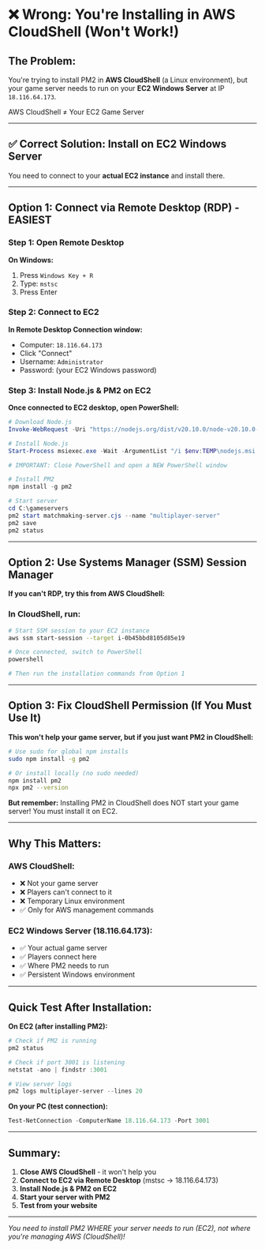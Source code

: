 # ❌ Wrong: You're Installing in AWS CloudShell (Won't Work!)

## The Problem:
You're trying to install PM2 in **AWS CloudShell** (a Linux environment), but your game server needs to run on your **EC2 Windows Server** at IP `18.116.64.173`.

AWS CloudShell ≠ Your EC2 Game Server

---

## ✅ Correct Solution: Install on EC2 Windows Server

You need to connect to your **actual EC2 instance** and install there.

---

## Option 1: Connect via Remote Desktop (RDP) - EASIEST

### Step 1: Open Remote Desktop

**On Windows:**
1. Press `Windows Key + R`
2. Type: `mstsc`
3. Press Enter

### Step 2: Connect to EC2

**In Remote Desktop Connection window:**
- Computer: `18.116.64.173`
- Click "Connect"
- Username: `Administrator`
- Password: (your EC2 Windows password)

### Step 3: Install Node.js & PM2 on EC2

**Once connected to EC2 desktop, open PowerShell:**

```powershell
# Download Node.js
Invoke-WebRequest -Uri "https://nodejs.org/dist/v20.10.0/node-v20.10.0-x64.msi" -OutFile "$env:TEMP\nodejs.msi"

# Install Node.js
Start-Process msiexec.exe -Wait -ArgumentList "/i $env:TEMP\nodejs.msi /quiet /norestart"

# IMPORTANT: Close PowerShell and open a NEW PowerShell window

# Install PM2
npm install -g pm2

# Start server
cd C:\gameservers
pm2 start matchmaking-server.cjs --name "multiplayer-server"
pm2 save
pm2 status
```

---

## Option 2: Use Systems Manager (SSM) Session Manager

**If you can't RDP, try this from AWS CloudShell:**

### In CloudShell, run:

```bash
# Start SSM session to your EC2 instance
aws ssm start-session --target i-0b45bbd8105d85e19

# Once connected, switch to PowerShell
powershell

# Then run the installation commands from Option 1
```

---

## Option 3: Fix CloudShell Permission (If You Must Use It)

**This won't help your game server, but if you just want PM2 in CloudShell:**

```bash
# Use sudo for global npm installs
sudo npm install -g pm2

# Or install locally (no sudo needed)
npm install pm2
npx pm2 --version
```

**But remember:** Installing PM2 in CloudShell does NOT start your game server! You must install it on EC2.

---

## Why This Matters:

### AWS CloudShell:
- ❌ Not your game server
- ❌ Players can't connect to it
- ❌ Temporary Linux environment
- ✅ Only for AWS management commands

### EC2 Windows Server (18.116.64.173):
- ✅ Your actual game server
- ✅ Players connect here
- ✅ Where PM2 needs to run
- ✅ Persistent Windows environment

---

## Quick Test After Installation:

**On EC2 (after installing PM2):**

```powershell
# Check if PM2 is running
pm2 status

# Check if port 3001 is listening
netstat -ano | findstr :3001

# View server logs
pm2 logs multiplayer-server --lines 20
```

**On your PC (test connection):**
```powershell
Test-NetConnection -ComputerName 18.116.64.173 -Port 3001
```

---

## Summary:

1. **Close AWS CloudShell** - it won't help you
2. **Connect to EC2 via Remote Desktop** (mstsc → 18.116.64.173)
3. **Install Node.js & PM2 on EC2**
4. **Start your server with PM2**
5. **Test from your website**

---

*You need to install PM2 WHERE your server needs to run (EC2), not where you're managing AWS (CloudShell)!*
